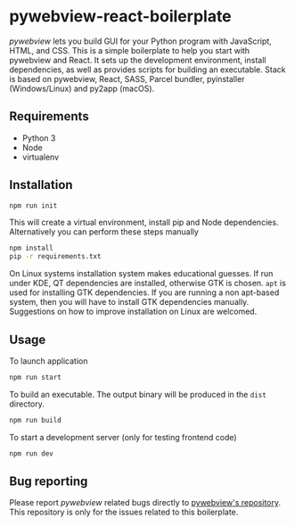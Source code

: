 # pywebview-react-boilerplate
_pywebview_ lets you build GUI for your Python program with JavaScript, HTML, and CSS. This is a  simple boilerplate to help you start with pywebview and React. It sets up the development environment, install dependencies, as well as provides scripts for building an executable. Stack is based on pywebview, React, SASS, Parcel bundler, pyinstaller (Windows/Linux) and py2app (macOS).

## Requirements
- Python 3
- Node
- virtualenv

## Installation

``` bash
npm run init
```

This will create a virtual environment, install pip and Node dependencies. Alternatively you can perform these steps manually

``` bash
npm install
pip -r requirements.txt
```

On Linux systems installation system makes  educational guesses. If run under KDE, QT dependencies are installed, otherwise GTK is chosen. `apt` is used for installing GTK dependencies. If you are running a non apt-based system, then you will have to install GTK dependencies manually. Suggestions on how to improve installation on Linux are welcomed.

## Usage

To launch application

``` bash
npm run start
```

To build an executable. The output binary will be produced in the `dist` directory.

``` bash
npm run build
```

To start a development server (only for testing frontend code)

``` bash
npm run dev
```


## Bug reporting

Please report _pywebview_ related bugs directly to [pywebview's repository](https://github.com/r0x0r/pywebview). This repository is only for the issues related to this boilerplate.